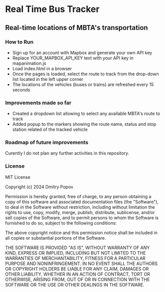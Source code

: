 # Real Time Bus Tracker


## Real-time locations of MBTA's transportation


### How to Run
- Sign up for an account with Mapbox and generate your own API key
- Replace YOUR_MAPBOX_API_KEY text with your API key in mapanimation.js
- Load index.html in a browser
- Once the pages is loaded, select the route to track from the drop-down list located in the left upper corner
- The locations of the vehicles (buses or trains) are refreshed every 15 seconds


### Improvements made so far

- Created a dropdown list allowing to select any available MBTA's route to track
- Added popup to the markers showing the route name, status and stop station related of the tracked vehicle


### Roadmap of future improvements
Curently I do not plan any further activities in this repository. 


### License
MIT License

Copyright (c) 2024 Dmitry Popov

Permission is hereby granted, free of charge, to any person obtaining a copy
of this software and associated documentation files (the "Software"), to deal
in the Software without restriction, including without limitation the rights
to use, copy, modify, merge, publish, distribute, sublicense, and/or sell
copies of the Software, and to permit persons to whom the Software is
furnished to do so, subject to the following conditions:

The above copyright notice and this permission notice shall be included in all
copies or substantial portions of the Software.

THE SOFTWARE IS PROVIDED "AS IS", WITHOUT WARRANTY OF ANY KIND, EXPRESS OR
IMPLIED, INCLUDING BUT NOT LIMITED TO THE WARRANTIES OF MERCHANTABILITY,
FITNESS FOR A PARTICULAR PURPOSE AND NONINFRINGEMENT. IN NO EVENT SHALL THE
AUTHORS OR COPYRIGHT HOLDERS BE LIABLE FOR ANY CLAIM, DAMAGES OR OTHER
LIABILITY, WHETHER IN AN ACTION OF CONTRACT, TORT OR OTHERWISE, ARISING FROM,
OUT OF OR IN CONNECTION WITH THE SOFTWARE OR THE USE OR OTHER DEALINGS IN THE
SOFTWARE.
